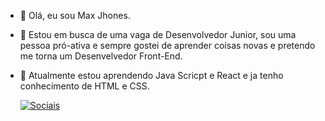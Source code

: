 


- 👋 Olá, eu sou Max Jhones.
- 👀 Estou em busca de uma vaga de Desenvolvedor Junior, sou uma pessoa pró-ativa e sempre gostei de aprender coisas novas e pretendo me torna um Desenvelvedor Front-End.
- 🌱 Atualmente estou aprendendo Java Scricpt e React e ja tenho conhecimento de HTML e CSS.

  [![Sociais](https://img.shields.io/badge/LinkedIn-0077B5?style=for-the-badge&logo=linkedin&logoColor=white)](https://www.linkedin.com/in/max-jhones-290ab3307/)
